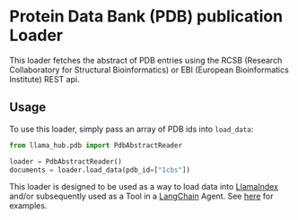 # Protein Data Bank (PDB) publication Loader

This loader fetches the abstract of PDB entries using the RCSB (Research Collaboratory for Structural Bioinformatics) or EBI (European Bioinformatics Institute) REST api.

## Usage

To use this loader, simply pass an array of PDB ids into `load_data`:

```python
from llama_hub.pdb import PdbAbstractReader

loader = PdbAbstractReader()
documents = loader.load_data(pdb_id=["1cbs"])
```

This loader is designed to be used as a way to load data into [LlamaIndex](https://github.com/run-llama/llama_index/tree/main/llama_index) and/or subsequently used as a Tool in a [LangChain](https://github.com/hwchase17/langchain) Agent. See [here](https://github.com/emptycrown/llama-hub/tree/main) for examples.
